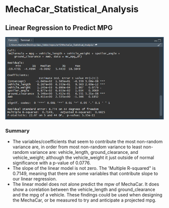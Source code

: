# MechaCar_Statistical_Analysis
## Linear Regression to Predict MPG
![Linear Regression to Predict MPG Summary Output](images/mpg_summary_output.png)  
### Summary
 - The variables/coefficients that seem to contribute the most non-random variance are, in order from most non-random variance to least non-random variance are: vehicle_length, ground_clearance, and vehicle_weight; although the vehicle_weight it just outside of normal significance with a p-value of 0.0776.  
 - The slope of the linear model is not zero. The 'Multiple R-squared" is 0.7149, meaning that there are some variables that contribute slope to our linear regression.
 - The linear model does not alone predict the mpw of MechaCar. It does show a corelation between the vehicle_length and ground_clearance and the mpg of a vehicle. These findings could be used when designing the MechaCar, or be measured to try and anticipate a projected mpg.
